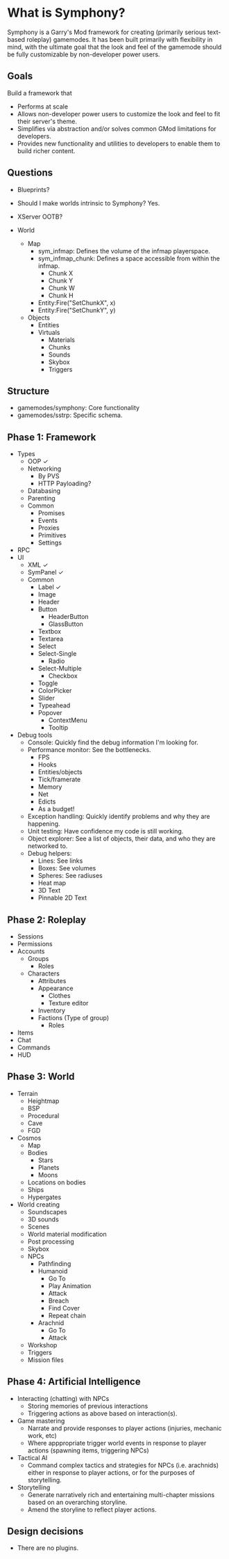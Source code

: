 # What is Symphony?
Symphony is a Garry's Mod framework for creating (primarily serious text-based roleplay) gamemodes. It has been built primarily with flexibility in mind, with the ultimate goal that the look and feel of the gamemode should be fully customizable by non-developer power users.

## Goals
Build a framework that
- Performs at scale
- Allows non-developer power users to customize the look and feel to fit their server's theme.
- Simplifies via abstraction and/or solves common GMod limitations for developers.
- Provides new functionality and utilities to developers to enable them to build richer content.

## Questions
- Blueprints?
- Should I make worlds intrinsic to Symphony? Yes.
- XServer OOTB?

- World
  - Map
    - sym_infmap: Defines the volume of the infmap playerspace.
    - sym_infmap_chunk: Defines a space accessible from within the infmap.
      - Chunk X
      - Chunk Y
      - Chunk W
      - Chunk H
    - Entity:Fire("SetChunkX", x)
    - Entity:Fire("SetChunkY", y)
  - Objects
    - Entities
    - Virtuals
      - Materials
      - Chunks
      - Sounds
      - Skybox
      - Triggers

## Structure
- gamemodes/symphony: Core functionality
- gamemodes/sstrp: Specific schema.

## Phase 1: Framework
- Types
  - OOP ✓
  - Networking
    - By PVS
    - HTTP Payloading?
  - Databasing
  - Parenting
  - Common
    - Promises
    - Events
    - Proxies
    - Primitives
    - Settings
- RPC
- UI
  - XML ✓
  - SymPanel ✓ 
  - Common 
    - Label ✓
    - Image
    - Header
    - Button
      - HeaderButton
      - GlassButton
    - Textbox
    - Textarea
    - Select
    - Select-Single
      - Radio
    - Select-Multiple
      - Checkbox
    - Toggle
    - ColorPicker
    - Slider
    - Typeahead
    - Popover
      - ContextMenu
      - Tooltip
- Debug tools
  - Console: Quickly find the debug information I'm looking for.
  - Performance monitor: See the bottlenecks.
    - FPS
    - Hooks
    - Entities/objects
    - Tick/framerate
    - Memory
    - Net
    - Edicts
    - As a budget!
  - Exception handling: Quickly identify problems and why they are happening.
  - Unit testing: Have confidence my code is still working.
  - Object explorer: See a list of objects, their data, and who they are networked to.
  - Debug helpers:
    - Lines: See links
    - Boxes: See volumes
    - Spheres: See radiuses
    - Heat map
    - 3D Text
    - Pinnable 2D Text

## Phase 2: Roleplay
- Sessions
- Permissions
- Accounts
  - Groups
    - Roles
  - Characters
    - Attributes
    - Appearance
      - Clothes
      - Texture editor
    - Inventory
    - Factions (Type of group)
      - Roles
- Items
- Chat
- Commands
- HUD

## Phase 3: World
- Terrain
  - Heightmap
  - BSP
  - Procedural
  - Cave
  - FGD
- Cosmos
  - Map
  - Bodies
    - Stars
    - Planets
    - Moons
  - Locations on bodies
  - Ships
  - Hypergates
- World creating
  - Soundscapes
  - 3D sounds
  - Scenes
  - World material modification
  - Post processing
  - Skybox
  - NPCs
    - Pathfinding
    - Humanoid
      - Go To
      - Play Animation
      - Attack
      - Breach
      - Find Cover
      - Repeat chain
    - Arachnid
      - Go To
      - Attack
  - Workshop
  - Triggers
  - Mission files

## Phase 4: Artificial Intelligence
- Interacting (chatting) with NPCs
  - Storing memories of previous interactions
  - Triggering actions as above based on interaction(s).
- Game mastering
  - Narrate and provide responses to player actions (injuries, mechanic work, etc)
  - Where apppropriate trigger world events in response to player actions (spawning items, triggering NPCs)
- Tactical AI
  - Command complex tactics and strategies for NPCs (i.e. arachnids) either in response to player actions, or for the purposes of storytelling.
- Storytelling
  - Generate narratively rich and entertaining multi-chapter missions based on an overarching storyline.
  - Amend the storyline to reflect player actions. 

## Design decisions
- There are no plugins.